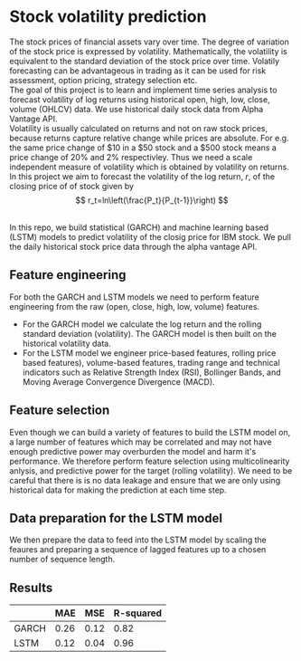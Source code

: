 # Stock volatility prediction
The stock prices of financial assets vary over time. The degree of variation of the stock price is expressed by volatility. Mathematically, the volatility is equivalent to the standard deviation of the stock price over time. Volatily forecasting can be advantageous in trading as it can be used for risk assessment, option pricing, strategy selection etc.
<br>
The goal of this project is to learn and implement time series analysis to forecast volatility of log returns using historical open, high, low, close, volume (OHLCV) data. We use historical daily stock data from Alpha Vantage API.
<br>
Volatility is usually calculated on returns and not on raw stock prices, because returns capture relative change while prices are absolute. For e.g. the same price change of $10 in a $50 stock and a $500 stock means a price change of 20% and 2% respectivley. Thus we need a scale independent measure of volatility which is obtained by volatility on returns. In this project we aim to forecast the volatility of the log return, $r$, of the closing price of of stock given by
$$
r_t=ln\left(\frac{P_t}{P_{t-1}}\right)
$$

<br>
In this repo, we build statistical (GARCH) and machine learning based (LSTM) models to predict volatility of the closig price for IBM stock.
We pull the daily historical stock price data through the alpha vantage API.

## Feature engineering
For both the GARCH and LSTM models we need to perform feature engineering from the raw (open, close, high, low, volume) features. 
<br>
* For the GARCH model we calculate the log return and the rolling standard deviation (volatility). The GARCH model is then built on the historical volatility data.
* For the LSTM model we engineer price-based features, rolling price based features), volume-based features, trading range and technical indicators such as Relative Strength Index (RSI), Bollinger Bands, and Moving Average Convergence Divergence (MACD). 

## Feature selection
Even though we can build a variety of features to build the LSTM model on, a large number of features which may be correlated and may not have enough predictive power may overburden the model and harm it's performance. We therefore perform feature selection using multicolinearity anlysis, and predictive power for the target (rolling volatility). We need to be careful that there is is no data leakage and ensure that we are only using historical data for making the prediction at each time step.

## Data preparation for the LSTM model
We then prepare the data to feed into the LSTM model by scaling the feaures and preparing a sequence of lagged features up to a chosen number of sequence length. 

## Results 
|   |MAE|MSE|R-squared|
|---|----|---|---|
|GARCH|0.26|0.12|0.82|
|LSTM|0.12|0.04|0.96|

